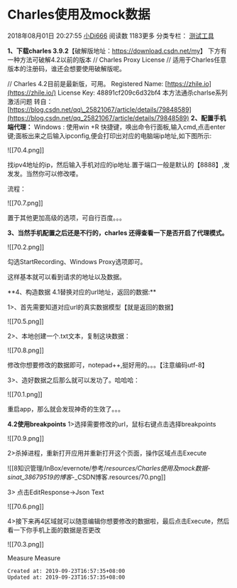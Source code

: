
# Charles使用及mock数据

2018年08月01日 20:27:55 [小Di666](https://me.csdn.net/sinat_38679519) 阅读数 1183更多
分类专栏： [测试工具](https://blog.csdn.net/sinat_38679519/article/category/7897838)

**1、下载charles 3.9.2**【破解版地址：<https://download.csdn.net/my>】
下方有一种方法可破解4.2以前的版本
// Charles Proxy License
// 适用于Charles任意版本的注册码，谁还会想要使用破解版呢。

// Charles 4.2目前是最新版，可用。
Registered Name: [https://zhile.io](https://zhile.io/)
License Key: 48891cf209c6d32bf4
本方法通杀charlse系列激活问题
转自：[https://blog.csdn.net/qq\_25821067/article/details/79848589](https://blog.csdn.net/qq_25821067/article/details/79848589)
**2、配置手机端代理：**
Windows : 使用win +R 快捷键，唤出命令行面板,输入cmd,点击enter键;面板出来之后输入ipconfig,便会打印出对应的电脑端ip地址,如下图所示:

![[70.4.png]]

找ipv4地址的ip，然后输入手机对应的ip地址.置于端口一般是默认的【8888】,发发发。当然你可以修改喽。

流程：

![[70.7.png]]

置于其他更加高级的选项，可自行百度。。。

**3、当然手机配置之后还是不行的，charles 还得查看一下是否开启了代理模式。**

![[70.2.png]]

勾选StartRecording、Windows Proxy选项即可。

这样基本就可以看到请求的地址以及数据。

\*\*4、构造数据
4.1替换对应的url地址，返回的数据:\*\*

1>、首先需要知道对应url的真实数据模型【就是返回的数据】

![[70.5.png]]

2>、本地创建一个.txt文本，复制这块数据：

![[70.8.png]]

修改你想要修改的数据即可，notepad++,挺好用的。。。【注意编码utf-8】

3>、造好数据之后那么就可以发功了。哈哈哈：

![[70.1.png]]

重启app，那么就会发现神奇的生效了。。。

**4.2使用breakpoints**
1>选择需要修改的url，鼠标右键点击选择breakpoints

![[70.9.png]]

2>杀掉进程，重新打开应用并重新打开这个页面，操作区域点击Execute

![[8知识管理/InBox/evernote/参考/_resources/Charles使用及mock数据_-_sinat_38679519的博客_-_CSDN博客.resources/70.png]]

3> 点击EditResponse->Json Text

![[70.6.png]]

4>接下来再4区域就可以随意编辑你想要修改的数据啦，最后点击Execute，然后看一下你手机上面的数据是否更改

![[70.3.png]]

Measure
Measure

    Created at: 2019-09-23T16:57:35+08:00
    Updated at: 2019-09-23T16:57:35+08:00

